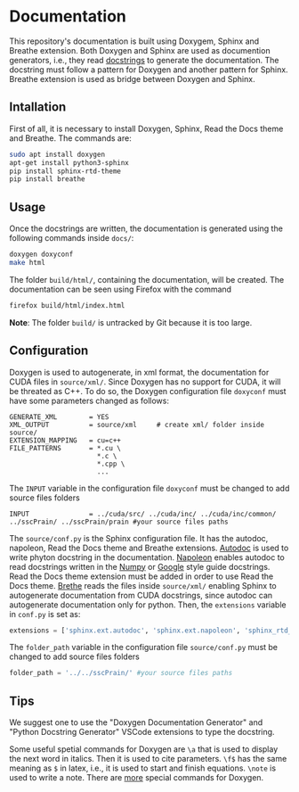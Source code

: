 # Documentation

This repository's documentation is built using Doxygem, Sphinx and Breathe extension. Both Doxygen and Sphinx are used as documention generators, i.e., they read [docstrings](https://en.wikipedia.org/wiki/Docstring) to generate the documentation. The docstring must follow a pattern for Doxygen and another pattern for Sphinx. Breathe extension is used as bridge between Doxygen and Sphinx.

## Intallation

First of all, it is necessary to install Doxygen, Sphinx, Read the Docs theme and Breathe. The commands are:

```bash
sudo apt install doxygen
apt-get install python3-sphinx
pip install sphinx-rtd-theme
pip install breathe
```

## Usage

Once the docstrings are written, the documentation is generated using the following commands inside `docs/`:
```bash
doxygen doxyconf
make html
```
The folder `build/html/`, containing the documentation, will be created. The documentation can be seen using Firefox with the command
```bash
firefox build/html/index.html
```

**Note**: The folder `build/` is untracked by Git because it is too large.

## Configuration

Doxygen is used to autogenerate, in xml format, the documentation for CUDA files in `source/xml/`. Since Doxygen has no support for CUDA, it will be threated as C++. To do so, the Doxygen configuration file `doxyconf` must have some parameters changed as follows:
```
GENERATE_XML        = YES
XML_OUTPUT          = source/xml     # create xml/ folder inside source/
EXTENSION_MAPPING   = cu=c++
FILE_PATTERNS       = *.cu \
                      *.c \
                      *.cpp \
                      ...
```

The `INPUT` variable in the configuration file `doxyconf` must be changed to add source files folders
```
INPUT               = ../cuda/src/ ../cuda/inc/ ../cuda/inc/common/ ../sscPrain/ ../sscPrain/prain #your source files paths
```

The `source/conf.py` is the Sphinx configuration file. It has the autodoc, napoleon, Read the Docs theme and Breathe extensions. [Autodoc](https://www.sphinx-doc.org/en/master/usage/extensions/autodoc.html) is used to write phyton docstring in the documentation. [Napoleon](https://www.sphinx-doc.org/en/master/usage/extensions/napoleon.html) enables autodoc to read docstrings written in the [Numpy](https://numpydoc.readthedocs.io/en/latest/format.html) or [Google](https://google.github.io/styleguide/pyguide.html#38-comments-and-docstrings) style guide docstrings. Read the Docs theme extension must be added in order to use Read the Docs theme. [Brethe](https://breathe.readthedocs.io/en/latest/) reads the files inside `source/xml/` enabling Sphinx to autogenerate documentation from CUDA docstrings, since autodoc can autogenerate documentation only for python. Then, the `extensions` variable in `conf.py` is set as:
```python
extensions = ['sphinx.ext.autodoc', 'sphinx.ext.napoleon', 'sphinx_rtd_theme', 'breathe']
```

The `folder_path` variable in the configuration file `source/conf.py` must be changed to add source files folders
```python
folder_path = '../../sscPrain/' #your source files paths
```

## Tips

We suggest one to use the "Doxygen Documentation Generator" and "Python Docstring Generator" VSCode extensions to type the docstring.

Some useful spetial commands for Doxygen are `\a` that is used to display the next word in italics. Then it is used to cite parameters. `\f$` has the same meaning as `$` in latex, i.e., it is used to start and finish equations. `\note` is used to write a note. There are [more](https://www.doxygen.nl/manual/commands.html) special commands for Doxygen.